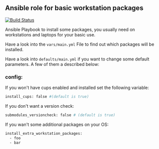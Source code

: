  Ansible role for basic workstation packages
-----------------------------------------------
[![Build Status](https://travis-ci.org/chaos-bodensee/role_install_workstaton_packages.svg?branch=master)](https://travis-ci.org/chaos-bodensee/role_install_workstaton_packages)

Ansible Playbook to install some packages, you usually need on workstations and laptops for your basic use.

Have a look into the ``vars/main.yml`` File to find out which packages will be installed.

Have a look into ``defaults/main.yml`` if you want to change some default parameters. A few of them a described below:


### config:
If you won't have cups enabled and installed set the following variable:
```bash
install_cups: false #(default is true)
```

If you don't want a version check:
```bash
submodules_versioncheck: false # (default is true)
```

If you wan't some additional packages on your OS:
```bash
install_extra_workstation_packages:
  - foo
  - bar
```


